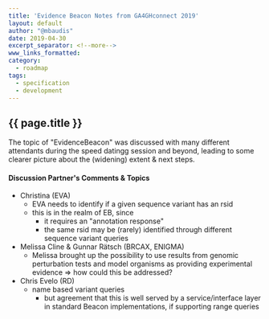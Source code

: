 ```yaml
---
title: 'Evidence Beacon Notes from GA4GHconnect 2019'
layout: default
author: "@mbaudis"
date: 2019-04-30
excerpt_separator: <!--more-->
www_links_formatted:
category:
  - roadmap
tags:
  - specification
  - development
---
```


## {{ page.title }}

The topic of "EvidenceBeacon" was discussed with many different attendants during the speed datingg session and beyond, leading to some clearer picture about the (widening) extent & next steps.

<!--more-->

#### Discussion Partner's Comments & Topics

* Christina (EVA)
    - EVA needs to identify if a given sequence variant has an rsid
    - this is in the realm of EB, since
        * it requires an "annotation response"
        * the same rsid may be (rarely) identified through different sequence variant queries
* Melissa Cline & Gunnar R&auml;tsch (BRCAX, ENIGMA)
    - Melissa brought up the possibility to use results from genomic perturbation tests and model organisms as providing experimental evidence => how could this be addressed?
* Chris Evelo (RD)
    - name based variant queries
        * but agreement that this is well served by a service/interface layer in standard Beacon implementations, if supporting range queries


